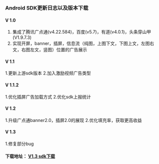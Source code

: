 ###  Android SDK更新日志以及版本下载

#### V 1.0

1. 集成了腾讯广点通(v4.22.584)，百度(v5.7)，有道(v4.0.1)，头条穿山甲(V1.9.7.3)
2. 实现开屏，banner，插屏，信息流（纯图，上图下文，下图上文，左图右文，右图左文，竖图）位置的广告展示

#### V 1.1

1.更新上游sdk版本
2.加入激励视频广告类型

#### V 1.1.2

1.优化插屏广告加载方式
2.优化sdk上报统计

#### V 1.2

1.升级广点通banner2.0，插屏2.0的展现
2.优化填充率，获取更高收益

#### V 1.3

1.修复部分bug

#### 下载地址： [V1.3 sdk下载](https://github.com/tianpengco/tianpeng_SDK_for_Android/releases/download/v1.3/tpadsdk_v1.3.zip)
